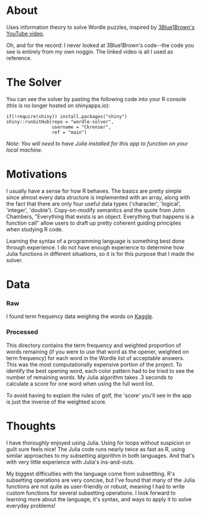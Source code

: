 # About
Uses information theory to solve Wordle puzzles, inspired by [3Blue1Brown's YouTube video](https://youtu.be/v68zYyaEmEA).

Oh, and for the record: I never looked at 3Blue1Brown's code--the code you see is entirely from my own noggin. The linked video is all I used as reference.


# The Solver

You can see the solver by pasting the following code into your R console (this is no longer hosted on shinyapps.io):

```
if(!require(shiny)) install.packages("shiny")
shiny::runGitHub(repo = "wordle-solver",
                 username = "Ckrenzer",
                 ref = "main")
```

*Note: You will need to have Julia installed for this app to function on your local machine.*


# Motivations

I usually have a sense for how R behaves. The basics are pretty simple since almost every data structure is implemented with an array, along with the fact that there are only four useful data types ('character', 'logical', 'integer', 'double'). Copy-on-modify semantics and the quote from John Chambers, "Everything that exists is an object. Everything that happens is a function call" allow users to draft up pretty coherent guiding principles when studying R code.

Learning the syntax of a programming language is something best done through experience. I do not have enough experience to determine how Julia functions in different situations, so it is for this purpose that I made the solver.

# Data

### Raw

I found term frequency data weighing the words on [Kaggle](https://www.kaggle.com/datasets/rtatman/english-word-frequency?select=unigram_freq.csv).

### Processed

This directory contains the term frequency and weighted proportion of words remaining (if you were to use that word as the opener, weighted on term frequency) for each word in the Wordle list of acceptable answers. This was the most computationally expensive portion of the project. To identify the best opening word, each color pattern had to be tried to see the number of remaining words. My Julia algorithm takes .3 seconds to calculate a score for one word when using the full word list.

To avoid having to explain the rules of golf, the 'score' you'll see in the app is just the inverse of the weighted score.

# Thoughts
I have *thoroughly* enjoyed using Julia. Using for loops without suspicion or guilt sure feels nice! The Julia code runs nearly twice as fast as R, using similar approaches to my subsetting algorithm in both languages. And that's with very little experience with Julia's ins-and-outs.

My biggest difficulties with the language come from subsettting. R's subsetting operations are very concise, but I've found that many of the Julia functions are not quite as user-friendly or robust, meaning I had to write custom functions for several subsetting operations. I look forward to learning more about the language, it's syntax, and ways to apply it to solve everyday problems!
